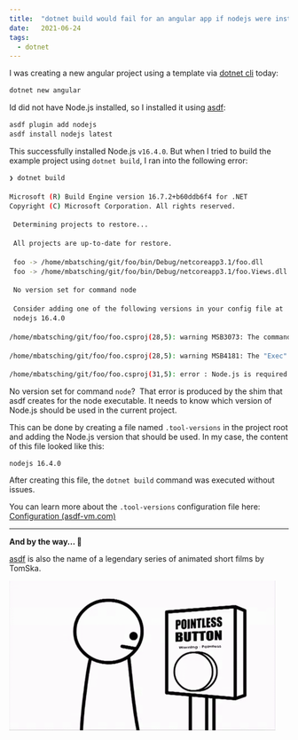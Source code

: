 ```yaml
---
title:  "dotnet build would fail for an angular app if nodejs were installed using asdf"
date:   2021-06-24
tags:
  - dotnet
---
```


I was creating a new angular project using a template via [dotnet cli](https://docs.microsoft.com/en-us/dotnet/core/tools/) today:

```bash
dotnet new angular
```
 
Id did not have Node.js installed, so I installed it using [asdf](https://asdf-vm.com/): 

```bash
asdf plugin add nodejs
asdf install nodejs latest
```

This successfully installed Node.js `v16.4.0`. But when I tried to build the example project using `dotnet build`, I ran into the following error:

```bash
❯ dotnet build

Microsoft (R) Build Engine version 16.7.2+b60ddb6f4 for .NET
Copyright (C) Microsoft Corporation. All rights reserved. 

 Determining projects to restore...

 All projects are up-to-date for restore.

 foo -> /home/mbatsching/git/foo/bin/Debug/netcoreapp3.1/foo.dll
 foo -> /home/mbatsching/git/foo/bin/Debug/netcoreapp3.1/foo.Views.dll

 No version set for command node

 Consider adding one of the following versions in your config file at
 nodejs 16.4.0

/home/mbatsching/git/foo/foo.csproj(28,5): warning MSB3073: The command "node --version" exited with code 126.

/home/mbatsching/git/foo/foo.csproj(28,5): warning MSB4181: The "Exec" task returned false but did not log an error.

/home/mbatsching/git/foo/foo.csproj(31,5): error : Node.js is required to build and run this project. To continue, please install Node.js from https://nodejs.org/, and then restart your command prompt or IDE.
```

No version set for command `node`?  That error is produced by the shim that asdf creates for the node executable. It needs to know which version of Node.js should be used in the current project.

This can be done by creating a file named `.tool-versions` in the project root and adding the Node.js version that should be used. In my case, the content of this file looked like this:

```text
nodejs 16.4.0
```

After creating this file, the `dotnet build` command was executed without issues.

You can learn more about the `.tool-versions` configuration file here: [Configuration (asdf-vm.com)](https://asdf-vm.com/#/core-configuration?id=tool-versions)

---

**And by the way... 🧐**

[asdf](https://www.youtube.com/watch?v=kcNpBNpvyc4&t=258s&ab_channel=TomSkaTomSkaVerified) is also the name of a legendary series of animated short films by TomSka.

![](/static/asdf.gif)